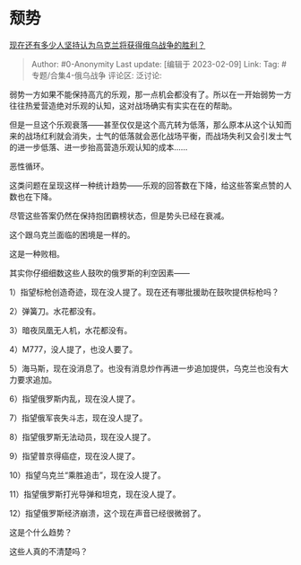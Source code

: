 # 颓势
[现在还有多少人坚持认为乌克兰将获得俄乌战争的胜利？](https://www.zhihu.com/question/582134512/answer/2882419598)

> Author: #0-Anonymity
> Last update: [编辑于 2023-02-09]
> Link:
> Tag: #专题/合集4-俄乌战争
> 评论区:
> 泛讨论:

弱势一方如果不能保持高亢的乐观，那一点机会都没有了。所以在一开始弱势一方往往热爱营造绝对乐观的认知，这对战场确实有实实在在的帮助。

但是一旦这个乐观衰落——甚至仅仅是这个高亢转为低落，那么原本从这个认知而来的战场红利就会消失，士气的低落就会恶化战场平衡，而战场失利又会引发士气的进一步低落、进一步抬高营造乐观认知的成本……

恶性循环。

这类问题在呈现这样一种统计趋势——乐观的回答数在下降，给这些答案点赞的人数也在下降。

尽管这些答案仍然在保持抱团霸榜状态，但是势头已经在衰减。

这个跟乌克兰面临的困境是一样的。

这是一种败相。

其实你仔细细数这些人鼓吹的俄罗斯的利空因素——

1）指望标枪创造奇迹，现在没人提了。现在还有哪批援助在鼓吹提供标枪吗？

2）弹簧刀。水花都没有。

3）暗夜凤凰无人机，水花都没有。

4）M777，没人提了，也没人要了。

5）海马斯，现在没消息了。也没有消息炒作再进一步追加提供，乌克兰也没有大力要求追加。

6）指望俄罗斯内乱，现在没人提了。

7）指望俄军丧失斗志，现在没人提了。

8）指望俄罗斯无法动员，现在没人提了。

9）指望普京得癌症，现在没人提了。

10）指望乌克兰“乘胜追击”，现在没人提了。

11）指望俄罗斯打光导弹和坦克，现在没人提了。

12）指望俄罗斯经济崩溃，这个现在声音已经很微弱了。

这是个什么趋势？

这些人真的不清楚吗？
